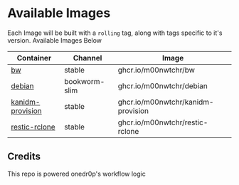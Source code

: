 # Available Images

Each Image will be built with a `rolling` tag, along with tags specific to it's version. Available Images Below

Container | Channel | Image
--- | --- | ---
[bw](https://github.com/m00nwtchr/containers/pkgs/container/bw) | stable | ghcr.io/m00nwtchr/bw
[debian](https://github.com/m00nwtchr/containers/pkgs/container/debian) | bookworm-slim | ghcr.io/m00nwtchr/debian
[kanidm-provision](https://github.com/m00nwtchr/containers/pkgs/container/kanidm-provision) | stable | ghcr.io/m00nwtchr/kanidm-provision
[restic-rclone](https://github.com/m00nwtchr/containers/pkgs/container/restic-rclone) | stable | ghcr.io/m00nwtchr/restic-rclone


## Credits

This repo is powered onedr0p's workflow logic